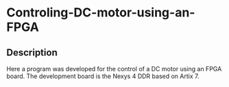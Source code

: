 # Controling-DC-motor-using-an-FPGA

## Description
Here a program was developed for the control of a DC motor using an FPGA board. 
The development board is the Nexys 4 DDR based on Artix 7. 
